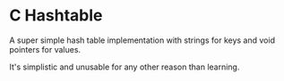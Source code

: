 # C Hashtable

A super simple hash table implementation with strings for keys and void pointers for values.

It's simplistic and unusable for any other reason than learning.


